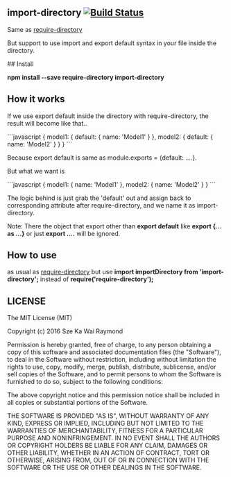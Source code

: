 ## import-directory [![Build Status](https://travis-ci.org/raymondsze/import-directory.svg)](https://travis-ci.org/raymondsze/import-directory.svg?branch=master)
<p>Same as <a href="import-directory">require-directory</a></p>
<p>But support to use import and export default syntax in your file inside the directory.</p>
## Install
<p><b>npm install --save require-directory import-directory</b></p>

## How it works
<p>If we use export default inside the directory with require-directory, the result will become like that..</p>
```javascript
{
	model1: {
		default: {
			name: 'Model1'
		}
	},
	model2: {
		default: {
			name: 'Model2'
		}
	}
}
```
<p>Because export default is same as module.exports = {default: ....}.</p>
<p>But what we want is </p>
```javascript
{
	model1: {
		name: 'Model1'
	},
	model2: {
		name: 'Model2'
	}
}
```
<p>The logic behind is just grab the 'default' out and assign back to corresponding attribute after require-directory, and we name it as import-directory.</p>
<p>Note: There the object that export other than <b>export default</b> like <b>export {... as ...}</b> or just <b>export ....</b> will be ignored. </p>

## How to use
<p> as usual as <a href="import-directory">require-directory</a> but use <b>import importDirectory from 'import-directory';</b> instead of <b>require('require-directory');</b> </p>

## LICENSE
The MIT License (MIT)

Copyright (c) 2016 Sze Ka Wai Raymond

Permission is hereby granted, free of charge, to any person obtaining a copy
of this software and associated documentation files (the "Software"), to deal
in the Software without restriction, including without limitation the rights
to use, copy, modify, merge, publish, distribute, sublicense, and/or sell
copies of the Software, and to permit persons to whom the Software is
furnished to do so, subject to the following conditions:

The above copyright notice and this permission notice shall be included in all
copies or substantial portions of the Software.

THE SOFTWARE IS PROVIDED "AS IS", WITHOUT WARRANTY OF ANY KIND, EXPRESS OR
IMPLIED, INCLUDING BUT NOT LIMITED TO THE WARRANTIES OF MERCHANTABILITY,
FITNESS FOR A PARTICULAR PURPOSE AND NONINFRINGEMENT. IN NO EVENT SHALL THE
AUTHORS OR COPYRIGHT HOLDERS BE LIABLE FOR ANY CLAIM, DAMAGES OR OTHER
LIABILITY, WHETHER IN AN ACTION OF CONTRACT, TORT OR OTHERWISE, ARISING FROM,
OUT OF OR IN CONNECTION WITH THE SOFTWARE OR THE USE OR OTHER DEALINGS IN THE
SOFTWARE.

